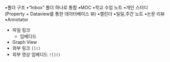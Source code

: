 •폴더 구조
•“Inbox” 폴더 하나로 통합
•MOC
	•학교 수업 노트
	•개인 스터디
(Property + Dataview를 통한 데이터베이스 뷰)
•캘린더
	•일일,주간 노트
•논문 리뷰
	•Annotator

- 파일 링크
	- 임베디드
- Graph View
- 외부 링크 `[]()`
- 외부 영상 임베디드 `![]()`
